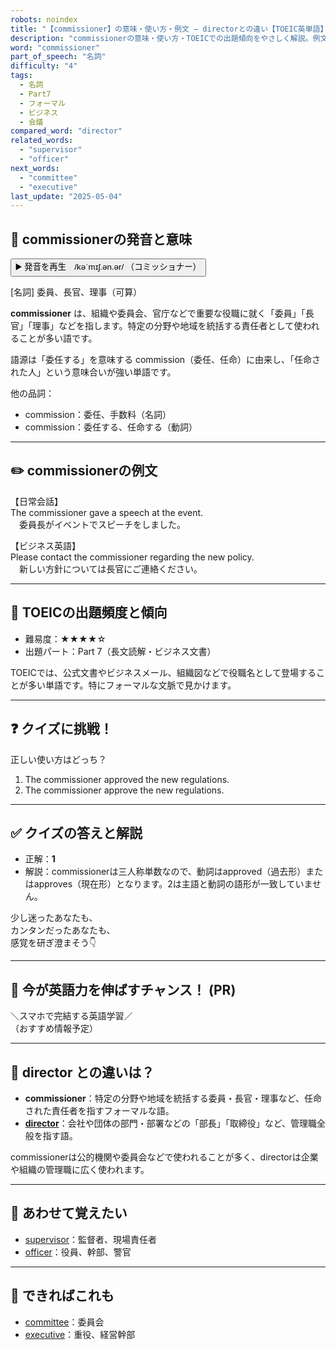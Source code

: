```yaml
---
robots: noindex
title: "【commissioner】の意味・使い方・例文 ― directorとの違い【TOEIC英単語】"
description: "commissionerの意味・使い方・TOEICでの出題傾向をやさしく解説。例文・クイズ付きでdirectorとの違いもわかりやすく学べます。"
word: "commissioner"
part_of_speech: "名詞"
difficulty: "4"
tags:
  - 名詞
  - Part7
  - フォーマル
  - ビジネス
  - 会議
compared_word: "director"
related_words:
  - "supervisor"
  - "officer"
next_words:
  - "committee"
  - "executive"
last_update: "2025-05-04"
---
```


## 🔰 commissionerの発音と意味

<button class="play-audio" onclick="playTTS('commissioner')">
  <span class="play-audio-main">
    ▶️ 発音を再生　/kəˈmɪʃ.ən.ər/
  </span>
  <span class="play-audio-sub">
    （コミッショナー）
  </span>
</button>

[名詞] 委員、長官、理事（可算）

**commissioner** は、組織や委員会、官庁などで重要な役職に就く「委員」「長官」「理事」などを指します。特定の分野や地域を統括する責任者として使われることが多い語です。

語源は「委任する」を意味する commission（委任、任命）に由来し、「任命された人」という意味合いが強い単語です。

他の品詞：  
- commission：委任、手数料（名詞）
- commission：委任する、任命する（動詞）

---

## ✏️ commissionerの例文

【日常会話】  
The commissioner gave a speech at the event.  
　委員長がイベントでスピーチをしました。

【ビジネス英語】  
Please contact the commissioner regarding the new policy.  
　新しい方針については長官にご連絡ください。

---

## 🎯 TOEICの出題頻度と傾向

- 難易度：★★★★☆
- 出題パート：Part 7（長文読解・ビジネス文書）

TOEICでは、公式文書やビジネスメール、組織図などで役職名として登場することが多い単語です。特にフォーマルな文脈で見かけます。

---

## ❓ クイズに挑戦！

正しい使い方はどっち？

1. The commissioner approved the new regulations.  
2. The commissioner approve the new regulations.

---

## ✅ クイズの答えと解説

- 正解：**1**
- 解説：commissionerは三人称単数なので、動詞はapproved（過去形）またはapproves（現在形）となります。2は主語と動詞の語形が一致していません。

少し迷ったあなたも、  
カンタンだったあなたも、  
感覚を研ぎ澄まそう👇️

---

## 🚀 今が英語力を伸ばすチャンス！ (PR)

<div class="info-center">
＼スマホで完結する英語学習／<br>  
（おすすめ情報予定）
</div>

---

## 🤔  director との違いは？

- **commissioner**：特定の分野や地域を統括する委員・長官・理事など、任命された責任者を指すフォーマルな語。
- **[director](/word/director)**：会社や団体の部門・部署などの「部長」「取締役」など、管理職全般を指す語。

commissionerは公的機関や委員会などで使われることが多く、directorは企業や組織の管理職に広く使われます。

---

## 🧩 あわせて覚えたい

- [supervisor](/word/supervisor)：監督者、現場責任者
- [officer](/word/officer)：役員、幹部、警官

---

## 📖 できればこれも

- [committee](/word/committee)：委員会
- [executive](/word/executive)：重役、経営幹部

<!-- cvid: aid39_bid47 -->
